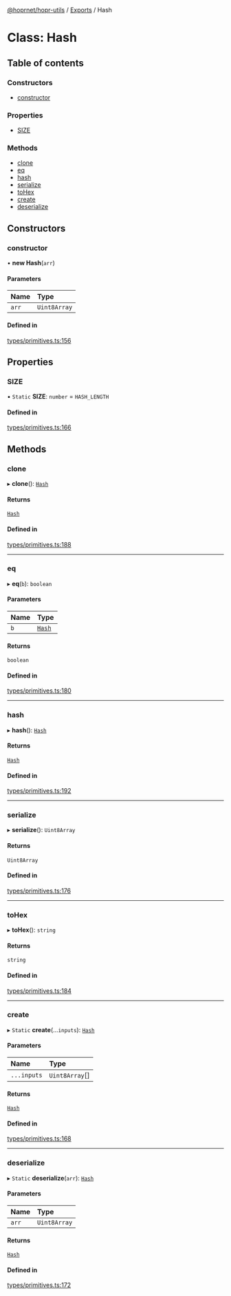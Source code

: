 [@hoprnet/hopr-utils](../README.md) / [Exports](../modules.md) / Hash

# Class: Hash

## Table of contents

### Constructors

- [constructor](Hash.md#constructor)

### Properties

- [SIZE](Hash.md#size)

### Methods

- [clone](Hash.md#clone)
- [eq](Hash.md#eq)
- [hash](Hash.md#hash)
- [serialize](Hash.md#serialize)
- [toHex](Hash.md#tohex)
- [create](Hash.md#create)
- [deserialize](Hash.md#deserialize)

## Constructors

### constructor

• **new Hash**(`arr`)

#### Parameters

| Name | Type |
| :------ | :------ |
| `arr` | `Uint8Array` |

#### Defined in

[types/primitives.ts:156](https://github.com/szczebel1995/hoprnet/blob/master/packages/utils/src/types/primitives.ts#L156)

## Properties

### SIZE

▪ `Static` **SIZE**: `number` = `HASH_LENGTH`

#### Defined in

[types/primitives.ts:166](https://github.com/szczebel1995/hoprnet/blob/master/packages/utils/src/types/primitives.ts#L166)

## Methods

### clone

▸ **clone**(): [`Hash`](Hash.md)

#### Returns

[`Hash`](Hash.md)

#### Defined in

[types/primitives.ts:188](https://github.com/szczebel1995/hoprnet/blob/master/packages/utils/src/types/primitives.ts#L188)

___

### eq

▸ **eq**(`b`): `boolean`

#### Parameters

| Name | Type |
| :------ | :------ |
| `b` | [`Hash`](Hash.md) |

#### Returns

`boolean`

#### Defined in

[types/primitives.ts:180](https://github.com/szczebel1995/hoprnet/blob/master/packages/utils/src/types/primitives.ts#L180)

___

### hash

▸ **hash**(): [`Hash`](Hash.md)

#### Returns

[`Hash`](Hash.md)

#### Defined in

[types/primitives.ts:192](https://github.com/szczebel1995/hoprnet/blob/master/packages/utils/src/types/primitives.ts#L192)

___

### serialize

▸ **serialize**(): `Uint8Array`

#### Returns

`Uint8Array`

#### Defined in

[types/primitives.ts:176](https://github.com/szczebel1995/hoprnet/blob/master/packages/utils/src/types/primitives.ts#L176)

___

### toHex

▸ **toHex**(): `string`

#### Returns

`string`

#### Defined in

[types/primitives.ts:184](https://github.com/szczebel1995/hoprnet/blob/master/packages/utils/src/types/primitives.ts#L184)

___

### create

▸ `Static` **create**(...`inputs`): [`Hash`](Hash.md)

#### Parameters

| Name | Type |
| :------ | :------ |
| `...inputs` | `Uint8Array`[] |

#### Returns

[`Hash`](Hash.md)

#### Defined in

[types/primitives.ts:168](https://github.com/szczebel1995/hoprnet/blob/master/packages/utils/src/types/primitives.ts#L168)

___

### deserialize

▸ `Static` **deserialize**(`arr`): [`Hash`](Hash.md)

#### Parameters

| Name | Type |
| :------ | :------ |
| `arr` | `Uint8Array` |

#### Returns

[`Hash`](Hash.md)

#### Defined in

[types/primitives.ts:172](https://github.com/szczebel1995/hoprnet/blob/master/packages/utils/src/types/primitives.ts#L172)
